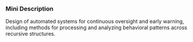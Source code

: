 ### Mini Description

Design of automated systems for continuous oversight and early warning, including methods for processing and analyzing behavioral patterns across recursive structures.
